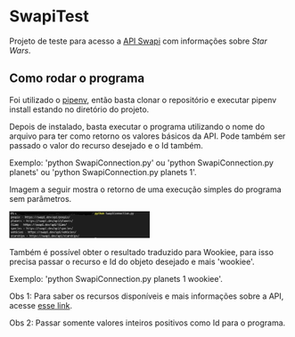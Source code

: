 # SwapiTest
<p>Projeto de teste para acesso a <a href="https://swapi.dev/">API Swapi</a> com informações sobre <i>Star Wars</i>.</p>

<h2>Como rodar o programa</h2>
<p>Foi utilizado o <a href="https://pipenv-fork.readthedocs.io/en/latest/basics.html#example-pipfile-pipfile-lock">pipenv</a>, então basta clonar o repositório e executar pipenv install estando no diretório do projeto.</p>

<p>Depois de instalado, basta executar o programa utilizando o nome do arquivo para ter como retorno os valores básicos da API. Pode também ser passado o valor do recurso desejado e o Id também.</p>
<p>Exemplo: 'python SwapiConnection.py' ou 'python SwapiConnection.py planets' ou 'python SwapiConnection.py planets 1'.</p>
<p>Imagem a seguir mostra o retorno de uma execução simples do programa sem parâmetros.</p>
<span><img style="max-width:50%; max-height:50%;" src="https://github.com/gabrielsouza95/SwapiTest/blob/main/teste_simples.PNG" alt="imagem_teste_programa">
</span>

<p>Também é possível obter o resultado traduzido para Wookiee, para isso precisa passar o recurso e Id do objeto desejado e mais 'wookiee'.</p>
<p>Exemplo: 'python SwapiConnection.py planets 1 wookiee'.</p>

<p>Obs 1: Para saber os recursos disponíveis e mais informações sobre a API, acesse <a href = "https://swapi.dev/documentation">esse link</a>.</p>
<p>Obs 2: Passar somente valores inteiros positivos como Id para o programa.</p>
